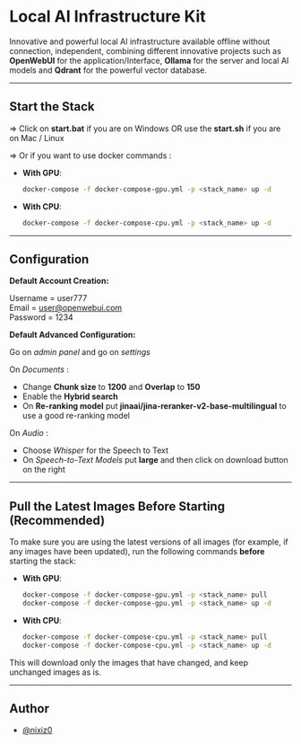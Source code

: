 # **Local AI Infrastructure Kit**

Innovative and powerful local AI infrastructure available offline without connection, independent, combining different innovative projects such as **OpenWebUI** for the application/Interface, **Ollama** for the server and local AI models and **Qdrant** for the powerful vector database.

---

## **Start the Stack**

=> Click on **start.bat** if you are on Windows OR use the **start.sh** if you are on Mac / Linux

=> Or if you want to use docker commands :   
- **With GPU**:
  ```bash
  docker-compose -f docker-compose-gpu.yml -p <stack_name> up -d
  ```
- **With CPU**:
  ```bash
  docker-compose -f docker-compose-cpu.yml -p <stack_name> up -d
  ```

---

## **Configuration**

**Default Account Creation:**

Username = user777     
Email = user@openwebui.com   
Password = 1234   

**Default Advanced Configuration:**

Go on *admin panel* and go on *settings*

On *Documents* :    
- Change **Chunk size** to **1200** and **Overlap** to **150** 
- Enable the **Hybrid search**  
- On **Re-ranking model** put **jinaai/jina-reranker-v2-base-multilingual** to use a good re-ranking model  

On *Audio* :    
- Choose *Whisper* for the Speech to Text 
- On *Speech-to-Text Models* put **large** and then click on download button on the right  

---

## **Pull the Latest Images Before Starting (Recommended)**

To make sure you are using the latest versions of all images (for example, if any images have been updated), run the following commands **before** starting the stack:

- **With GPU**:
  ```bash
  docker-compose -f docker-compose-gpu.yml -p <stack_name> pull
  docker-compose -f docker-compose-gpu.yml -p <stack_name> up -d
  ```
- **With CPU**:
  ```bash
  docker-compose -f docker-compose-cpu.yml -p <stack_name> pull
  docker-compose -f docker-compose-cpu.yml -p <stack_name> up -d
  ```

This will download only the images that have changed, and keep unchanged images as is.

---

## Author

- [@nixiz0](https://github.com/nixiz0)